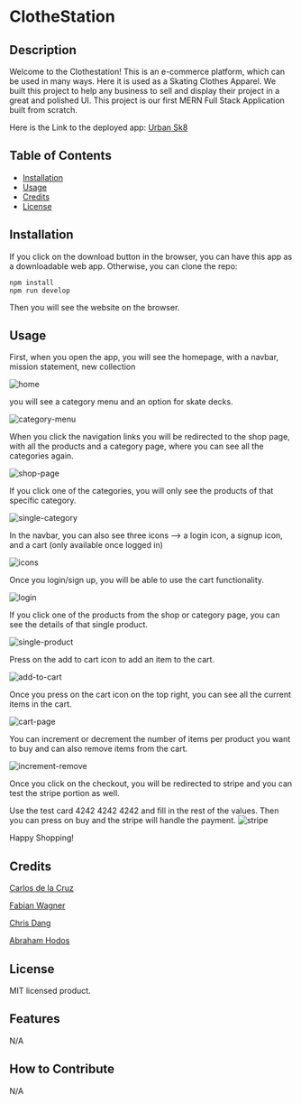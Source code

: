 # ClotheStation

## Description

Welcome to the Clothestation! 
This is an e-commerce platform, which can be used in many ways. Here it is used as a Skating Clothes Apparel.
We built this project to help any business to sell and display their project in a great and polished UI.
This project is our first MERN Full Stack Application built from scratch.

Here is the Link to the deployed app: [Urban Sk8](https://urban-sk8-ef054e6c42c1.herokuapp.com/)

## Table of Contents

- [Installation](#installation)
- [Usage](#usage)
- [Credits](#credits)
- [License](#license)

## Installation

If you click on the download button in the browser, you can have this app as a downloadable web app.
Otherwise, you can clone the repo:
```
npm install
npm run develop

```
Then you will see the website on the browser.

## Usage

First, when you open the app, you will see the homepage, with a navbar, mission statement, new collection

![home](https://github.com/cdelacruzzin/ClotheStation/assets/129299589/8d1019b2-0158-436a-aa68-47589d1eecac)

you will see a category menu and an option for skate decks.

![category-menu](https://github.com/cdelacruzzin/ClotheStation/assets/129299589/a74c5984-1ed1-458d-aa15-17556cfb713a)

When you click the navigation links you will be redirected
to the shop page, with all the products and a category page, where you can see all the categories again.

![shop-page](https://github.com/cdelacruzzin/ClotheStation/assets/129299589/f37a00d9-ae3a-40a2-96ed-a9b8852f4f31)

If you click one of the categories, you will only see the products of that specific category.

![single-category](https://github.com/cdelacruzzin/ClotheStation/assets/129299589/ace8b5c8-5f3b-461b-a414-c01dad021e18)

In the navbar, you can also see three icons --> a login icon, a signup icon, and a cart (only available once logged in)

![icons](https://github.com/cdelacruzzin/ClotheStation/assets/129299589/35bb2c82-ff6d-4860-9a0b-c9b7fa604324)

Once you login/sign up, you will be able to use the cart functionality.

![login](https://github.com/cdelacruzzin/ClotheStation/assets/129299589/12e39750-1be2-4627-8e01-f7a24bd8f738)

If you click one of the products from the shop or category page, you can see the details of that single product.

![single-product](https://github.com/cdelacruzzin/ClotheStation/assets/129299589/b1c469c4-e9dc-420c-849b-db0b5b45a310)

Press on the add to cart icon to add an item to the cart.

![add-to-cart](https://github.com/cdelacruzzin/ClotheStation/assets/129299589/4a1a0ede-27ee-4618-ac8c-d75f3d9dba92)

Once you press on the cart icon on the top right, you can see all the current items in the cart.

![cart-page](https://github.com/cdelacruzzin/ClotheStation/assets/129299589/2513740d-076d-4339-84ae-0e06a5847df6)

You can increment or decrement the number of items per product you want to buy and can also remove items from the cart.

![increment-remove](https://github.com/cdelacruzzin/ClotheStation/assets/129299589/a0c3d298-6a80-4002-a831-3c99bbbfd69d)

Once you click on the checkout, you will be redirected to stripe and you can test the stripe portion as well.

Use the test card 4242 4242 4242 and fill in the rest of the values.
Then you can press on buy and the stripe will handle the payment.
![stripe](https://github.com/cdelacruzzin/ClotheStation/assets/129299589/69fde18d-3888-495a-aa01-45482e16b6b1)

Happy Shopping!

## Credits

[Carlos de la Cruz](https://github.com/cdelacruzzin)

[Fabian Wagner](https://github.com/PythonFabi)

[Chris Dang](https://github.com/Koro999)

[Abraham Hodos](https://github.com/hnm938)

## License

MIT licensed product.

## Features

N/A

## How to Contribute

N/A
